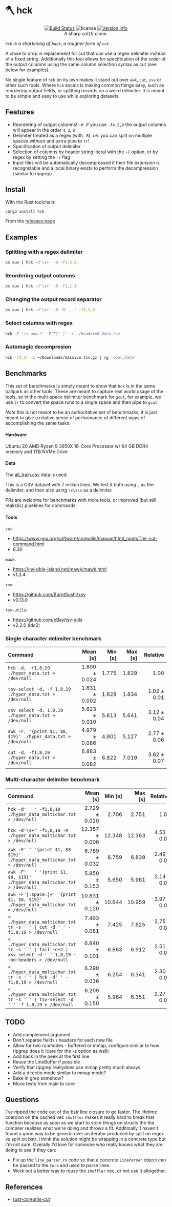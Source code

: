 # 🪓 hck

<p align="center">
  <a href="https://github.com/sstadick/hck/actions?query=workflow%3ACheck"><img src="https://github.com/sstadick/hck/workflows/Check/badge.svg" alt="Build Status"></a>
  <img src="https://img.shields.io/crates/l/hck.svg" alt="license">
  <a href="https://crates.io/crates/hck"><img src="https://img.shields.io/crates/v/hck.svg?colorB=319e8c" alt="Version info"></a><br>
  A sharp <i>cut(1)</i> clone.
</p>

_`hck` is a shortening of `hack`, a rougher form of `cut`._

A close to drop in replacement for cut that can use a regex delimiter instead of a fixed string.
Additionally this tool allows for specification of the order of the output columns using the same column selection syntax as cut (see below for examples).

No single feature of `hck` on its own makes it stand out over `awk`, `cut`, `xsv` or other such tools. Where `hck` excels is making common things easy, such as reordering output fields, or splitting records on a weird delimiter.
It is meant to be simple and easy to use while exploring datasets.

## Features

- Reordering of output columns! i.e. if you use `-f4,2,8` the output columns will appear in the order `4`, `2`, `8`
- Delimiter treated as a regex (with `-R`), i.e. you can split on multiple spaces without and extra pipe to `tr`!
- Specification of output delimiter
- Selection of columns by header string literal with the `-F` option, or by regex by setting the `-r` flag
- Input files will be automatically decompressed if their file extension is recognizable and a local binary exists to perform the decompression (similar to ripgrep)

## Install

With the Rust toolchain:

```bash
cargo install hck
```

From the [releases page](https://github.com/sstadick/hck/releases)

## Examples

### Splitting with a regex delimiter

```bash
ps aux | hck -d'\s+' -R -f1-3,5-
```

### Reordering output columns

```bash
ps aux | hck -d'\s+' -R -f2,1,3-
```

### Changing the output record separator

```bash
ps aux | hck -d'\s+' -R -D'___' -f2,1,3-
```

### Select columns with regex

```bash
hck -F 'is_new.*` -F'^[^_]' -r ./headered_data.tsv
```

### Automagic decompresion

```bash
hck -f1,3- -z ~/Downloads/massive.tsv.gz | rg 'cool_data'
```

## Benchmarks

This set of benchmarks is simply meant to show that `hck` is in the same ballpark as other tools. These are meant to capture real world usage of the tools, so in the multi-space delimiter benchmark for `gcut`, for example, we use `tr` to convert the space runs to a single space and then pipe to `gcut`.

*Note* this is not meant to be an authoritative set of benchmarks, it is just meant to give a relative sense of performance of different ways of accomplishing the same tasks.

#### Hardware

Ubuntu 20 AMD Ryzen 9 3950X 16-Core Processor w/ 64 GB DDR4 memory and 1TB NVMe Drive

#### Data

The [all_train.csv](https://archive.ics.uci.edu/ml/machine-learning-databases/00347/all_train.csv.gz) data is used.

This is a CSV dataset with 7 million lines. We test it both using `,` as the delimiter, and then also using `\s\s\s` as a delimiter.

PRs are welcome for benchmarks with more tools, or improved (but still realistic) pipelines for commands.

#### Tools

`cut`:
  - https://www.gnu.org/software/coreutils/manual/html_node/The-cut-command.html
  - 8.30

`mawk`:
  - https://invisible-island.net/mawk/mawk.html
  - v1.3.4

`xsv`:
  - https://github.com/BurntSushi/xsv
  - v0.13.0

`tsv-utils`:
  - https://github.com/eBay/tsv-utils
  - v2.2.0 (ldc2)

### Single character delimiter benchmark

| Command                                                      |      Mean [s] | Min [s] | Max [s] |    Relative |
| :----------------------------------------------------------- | ------------: | ------: | ------: | ----------: |
| `hck -d, -f1,8,19 ./hyper_data.txt > /dev/null`              | 1.800 ± 0.024 |   1.775 |   1.829 |        1.00 |
| `tsv-select -d, -f 1,8,19 ./hyper_data.txt > /dev/null`      | 1.831 ± 0.002 |   1.828 |   1.834 | 1.02 ± 0.01 |
| `xsv select -d, 1,8,19 ./hyper_data.txt > /dev/null`         | 5.623 ± 0.010 |   5.613 |   5.641 | 3.12 ± 0.04 |
| `awk -F, '{print $1, $8, $19}' ./hyper_data.txt > /dev/null` | 4.979 ± 0.086 |   4.901 |   5.127 | 2.77 ± 0.06 |
| `cut -d, -f1,8,19 ./hyper_data.txt > /dev/null`              | 6.883 ± 0.082 |   6.822 |   7.019 | 3.82 ± 0.07 |


### Multi-character delimiter benchmark

| Command                                                                                                    |       Mean [s] | Min [s] | Max [s] |    Relative |
| :--------------------------------------------------------------------------------------------------------- | -------------: | ------: | ------: | ----------: |
| `hck -d'   ' -f1,8,19 ./hyper_data_multichar.txt > /dev/null`                                              |  2.729 ± 0.020 |   2.706 |   2.751 |        1.00 |
| `hck -d'\s+' -f1,8,19 -R ./hyper_data_multichar.txt > /dev/null`                                           | 12.357 ± 0.006 |  12.348 |  12.363 | 4.53 ± 0.03 |
| `awk -F' ' '{print $1, $8 $19}' ./hyper_data_multichar.txt > /dev/null`                                    |  6.789 ± 0.032 |   6.759 |   6.839 | 2.49 ± 0.02 |
| `awk -F'   ' '{print $1, $8, $19}' ./hyper_data_multichar.txt > /dev/null`                                 |  5.850 ± 0.153 |   5.650 |   5.981 | 2.14 ± 0.06 |
| `awk -F'[:space:]+' '{print $1, $8, $19}' ./hyper_data_multichar.txt > /dev/null`                          | 10.831 ± 0.120 |  10.644 |  10.959 | 3.97 ± 0.05 |
| `< ./hyper_data_multichar.txt tr -s ' ' \| cut -d ' ' -f1,8,19 > /dev/null`                                |  7.493 ± 0.081 |   7.425 |   7.625 | 2.75 ± 0.04 |
| `< ./hyper_data_multichar.txt tr -s ' ' \| tail -n+2 \| xsv select -d ' ' 1,8,19 --no-headers > /dev/null` |  6.840 ± 0.101 |   6.663 |   6.912 | 2.51 ± 0.04 |
| `< ./hyper_data_multichar.txt tr -s ' ' \| hck -d' ' -f1,8,19 > /dev/null`                                 |  6.290 ± 0.036 |   6.254 |   6.341 | 2.30 ± 0.02 |
| `< ./hyper_data_multichar.txt tr -s ' ' \| tsv-select -d ' ' -f 1,8,19 > /dev/null`                        |  6.209 ± 0.150 |   5.964 |   6.351 | 2.27 ± 0.06 |

## TODO

- Add complement argument
- Don't reparse fields / headers for each new file
- Allow for two runmodes - buffered or mmap, configure similar to how ripgrep does it (care for the -z option as well)
- Add back in the peek at the first line
- Reuse the LineBuffer if possible
- Verify that ripgrep reallydoes use mmap pretty much always
- Add a directio mode similar to mmap mode?
- Bake in grep somehow?
- Move tests from main to core

## Questions

I've ripped the code out of the bstr line closure to go faster. The lifetime coercion on the cached vec `shuffler` makes it really hard to break that function because as soon as we start to store things on structs the the compiler realizes what we're doing and throws a fit. Additinally, I haven't found a good way to be generic over an iterator produced by split on regex vs split on bstr. I think the solution might be wrapping in a concrete type but I'm not sure. Overally I'd love for someone who really knows what they are doing to see if they can:

- Fix up the `line_parser.rs` code so that a concrete `LineParser` object can be passed to the `Core` and used to parse lines.
- Work out a better way to reuse the `shuffler` vec, or not use it altogether.

## References

- [rust-coreutils-cut](https://github.com/uutils/coreutils/blob/e48ff9dd9ee0d55da285f99d75f6169a5e4e7acc/src/uu/cut/src/cut.rs)
